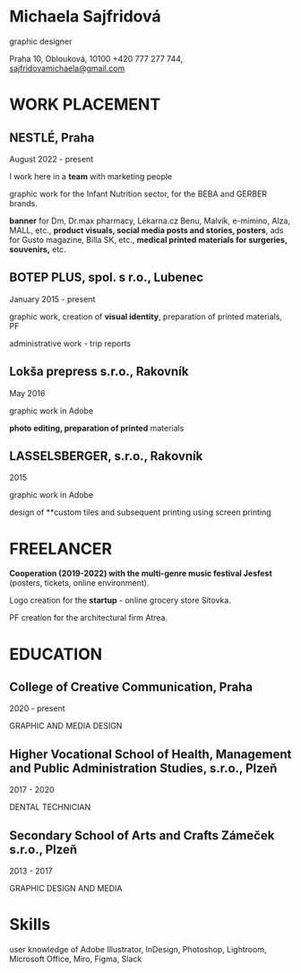 # Michaela Sajfridová
graphic designer


Praha 10, Oblouková, 10100 
+420 777 277 744, sajfridovamichaela@gmail.com


# WORK PLACEMENT

## NESTLÉ, Praha

August  2022 - present

I work here in a **team** with marketing people

graphic work for the Infant Nutrition sector, for the BEBA and GERBER brands.

**banner** for Dm, Dr.max pharmacy, Lékarna.cz Benu, Malvík, e-mimino, Alza, MALL, etc., **product visuals, social media posts and stories, posters**, ads for Gusto magazine, Billa SK, etc., **medical printed materials for surgeries, souvenirs,** etc. 

## BOTEP PLUS, spol. s r.o., Lubenec
January 2015 - present

graphic work, creation of **visual identity**, preparation of printed materials, PF

administrative work - trip reports 

## Lokša prepress s.r.o., Rakovník
May 2016 

graphic work in Adobe

**photo editing, preparation of printed** materials

## LASSELSBERGER, s.r.o., Rakovník
2015

graphic work in Adobe

design of **custom tiles and subsequent printing using screen printing

# FREELANCER
**Cooperation (2019-2022) with the multi-genre music festival Jesfest** (posters, tickets, online environment).

Logo creation for the **startup** - online grocery store Sítovka.

PF creation for the architectural firm Atrea.

# EDUCATION
## College of Creative Communication, Praha
2020 - present

GRAPHIC AND MEDIA DESIGN

## Higher Vocational School of Health, Management and Public Administration Studies, s.r.o., Plzeň
2017 - 2020

DENTAL TECHNICIAN

## Secondary School of Arts and Crafts Zámeček s.r.o., Plzeň
2013 - 2017

GRAPHIC DESIGN AND MEDIA

# Skills
user knowledge of Adobe Illustrator, InDesign, Photoshop, Lightroom, Microsoft Office, Miro, Figma, Slack

